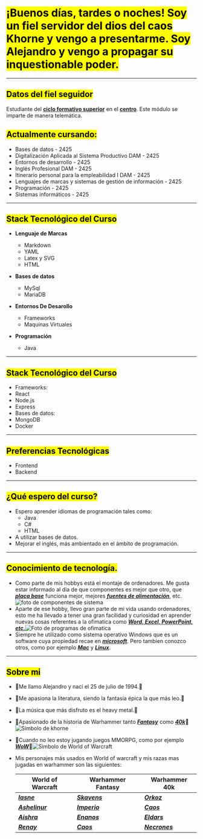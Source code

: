 # <mark>¡Buenos días, tardes o noches! Soy un fiel servidor del dios del caos Khorne y vengo a presentarme. Soy Alejandro y vengo a propagar su inquestionable poder.</mark>
---
## <mark>Datos del fiel seguidor</mark>

Estudiante del [**ciclo formativo superior**](https://llegarasalto.com/guiafp/ciclos/IFC-322.html) en el [**centro**](https://www.ieslosalbares.es). Este módulo se imparte de manera telemática.

## <mark>Actualmente cursando: </mark>

- Bases de datos - 2425
- Digitalización Aplicada al Sistema Productivo DAM - 2425
- Entornos de desarrollo - 2425
- Inglés Profesional DAM - 2425
- Itinerario personal para la empleabilidad I DAM - 2425
- Lenguajes de marcas y sistemas de gestión de información - 2425
- Programación - 2425
- Sistemas informáticos - 2425
---
## <mark>Stack Tecnológico del Curso</mark>

- **Lenguaje de Marcas**
  - Markdown
  - YAML
  - Latex y SVG
  - HTML

- **Bases de datos**
  - MySql
  - MariaDB
 
 - **Entornos De Desarollo**
   - Frameworks
   - Maquinas Virtuales

 - **Programación**
   - Java
---
## <mark>Stack Tecnológico del Curso<mark/>
- Frameworks:
- React
- Node.js
- Express
- Bases de datos:
- MongoDB
- Docker
---
## <mark>Preferencias Tecnológicas</mark>
- Frontend
- Backend
---
## <mark>¿Qué espero del curso?</mark>

- Espero aprender idiomas de programación tales como:
  - Java
  - C#
  - HTML
- A utilizar bases de datos.
- Mejorar el inglés, más ambientado en el ámbito de programación.
  
---
  ## <mark>Conocimiento de tecnología.</mark>

  - Como parte de mis hobbys está el montaje de ordenadores. Me gusta estar informado al día de que componentes es mejor que otro, que [***placa base***](https://es.wikipedia.org/wiki/Placa_base) funciona mejor, mejores [***fuentes de alimentación***](https://es.wikipedia.org/wiki/Fuente_de_alimentación), etc. ![foto de componentes de sistema](https://gamerpc.es/wp-content/uploads/2019/01/mejores-cajas-pc.jpg)
  - Aparte de ese hobby, llevo gran parte de mi vida usando ordenadores, esto me ha llevado a tener una gran facilidad y curiosidad en aprender nuevas cosas referentes a la ofimatica como [***Word, Excel, PowerPoint, etc.***](https://www.office.com)![Foto de programas de ofimatica](https://fernandojuca.com/wp-content/uploads/2021/08/office.jpg)
  - Siempre he utilizado como sistema operativo Windows que es un software cuya propiedad recae en [***microsoft***](https://www.microsoft.com/es-es/). Pero tambien conozco otros, como por ejemplo [***Mac***](https://www.apple.com/es/mac/?afid=p238%7Cs3IBCc5N1-dc_mtid_209252ne39945_pcrid_719081250646_pgrid_178111285148_pexid__ptid_kwd-11468290_&cid=wwa-es-kwgo-mac-slid---productid--Core-Mac-Announce-) y [***Linux***](https://www.linux.org/#google_vignette).

---  
## <mark>Sobre mi</mark>
- :imp:Me llamo Alejandro y nací el 25 de julio de 1994.:imp:
- :imp:Me apasiona la literatura, siendo la fantasía épica la que más leo.:imp:
- :imp:La música que más disfruto es el heavy metal.:imp:
- :imp:Apasionado de la historia de Warhammer tanto [***Fantasy***](https://warhammerfantasy.fandom.com/wiki/The_End_Times) como [***40k***](https://warhammer40k.fandom.com/wiki/Horus_Heresy):imp:![Símbolo de khorne](https://i.pinimg.com/originals/44/34/66/443466e417d470e091616c8e7623417b.jpg)
- :imp:Cuando no leo estoy jugando juegos MMORPG, como por ejemplo [***WoW***](https://worldofwarcraft.blizzard.com/es-es/):imp:![Simbolo de World of Warcraft](https://blz-contentstack-images.akamaized.net/v3/assets/bltf408a0557f4e4998/blt550de4965b72a19e/60d38b911aa3190f6b80e14d/38841-1.png?imwidth=320&imdensity=2.625)
- Mis personajes más usados en World of warcraft y mis razas mas jugadas en warhammer son las siguientes:

    | **World of Warcraft** | **Warhammer Fantasy** | **Warhammer 40k** |
    | ----------------------| ----------------------| ----------------- |
    | [***Iasne***](https://worldofwarcraft.blizzard.com/es-es/character/eu/zuljin/iasne)                 | [***Skavens***](https://warhammerfantasy.fandom.com/wiki/Skaven)               | [***Orkoz***](https://warhammer40k.fandom.com/wiki/Orks)             |
    | [***Ashelinur***](https://worldofwarcraft.blizzard.com/es-es/character/eu/zuljin/ashelinur)             | [***Imperio***](https://warhammerfantasy.fandom.com/wiki/The_Empire)               | [***Caos***](https://warhammer40k.fandom.com/wiki/Chaos?so=search)              | 
    | [***Aishra*** ](https://worldofwarcraft.blizzard.com/es-es/character/eu/zuljin/aishra)                | [***Enanos***](https://warhammerfantasy.fandom.com/wiki/Dwarfs?so=search)                | [***Eldars***](https://warhammer40k.fandom.com/wiki/Aeldari_Empire)            |
    | [***Renay***](https://worldofwarcraft.blizzard.com/es-es/character/eu/zuljin/renay)                 | [***Caos***](https://warhammerfantasy.fandom.com/wiki/Chaos?so=search)                  | [***Necrones***](https://warhammer40k.fandom.com/wiki/Necrons?so=search)          | 
